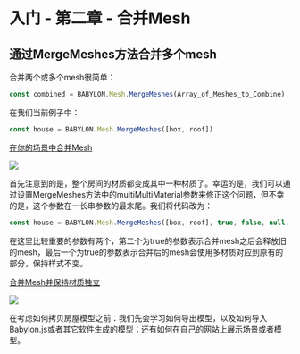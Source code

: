 
入门 - 第二章 - 合并Mesh
===

## 通过MergeMeshes方法合并多个mesh

合并两个或多个mesh很简单：

````javascript
const combined = BABYLON.Mesh.MergeMeshes(Array_of_Meshes_to_Combine)
````

在我们当前例子中：

````javascript
const house = BABYLON.Mesh.MergeMeshes([box, roof])
````

[在你的场景中合并Mesh](https://playground.babylonjs.com/#KBS9I5#75)

![](https://doc.babylonjs.com/_next/image?url=%2Fimg%2Fgetstarted%2Fhouse5.png&w=1920&q=75)

首先注意到的是，整个房间的材质都变成其中一种材质了。幸运的是，我们可以通过设置MergeMeshes方法中的multiMultiMaterial参数来修正这个问题，但不幸的是，这个参数在一长串参数的最末尾。我们将代码改为：

````javascript
const house = BABYLON.Mesh.MergeMeshes([box, roof], true, false, null, false, true);
````

在这里比较重要的参数有两个，第二个为true的参数表示合并mesh之后会释放旧的mesh，最后一个为true的参数表示合并后的mesh会使用多材质对应到原有的部分，保持样式不变。

[合并Mesh并保持材质独立](https://playground.babylonjs.com/#KBS9I5#76)

![](https://doc.babylonjs.com/_next/image?url=%2Fimg%2Fgetstarted%2Fhouse3.png&w=1920&q=75)

在考虑如何拷贝房屋模型之前：我们先会学习如何导出模型，以及如何导入Babylon.js或者其它软件生成的模型；还有如何在自己的网站上展示场景或者模型。